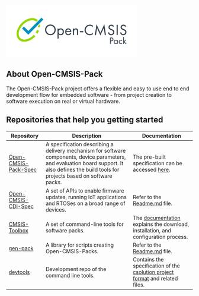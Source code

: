 ![Open-CMSIS-Pack](/profile/Open-CMSIS-Pack.png)

## About Open-CMSIS-Pack

The Open-CMSIS-Pack project offers a flexible and easy to use end to end development flow for embedded software - from project creation to software execution on real or virtual hardware.

## Repositories that help you getting started

| Repository | Description | Documentation |
|------------|-------------|---------------|
| [Open-CMSIS-Pack-Spec](https://github.com/Open-CMSIS-Pack/Open-CMSIS-Pack-Spec) | A specification describing a delivery mechanism for software components, device parameters, and evaluation board support. It also defines the build tools for projects based on software packs. | The pre-built specification can be accessed [here](https://open-cmsis-pack.github.io/Open-CMSIS-Pack-Spec/main/html/index.html). |
| [Open-CMSIS-CDI-Spec](https://github.com/Open-CMSIS-Pack/Open-CMSIS-CDI-Spec) | A set of APIs to enable firmware updates, running IoT applications and RTOSes on a broad range of devices. | Refer to the [Readme.md](https://github.com/Open-CMSIS-Pack/Open-CMSIS-CDI-Spec/blob/main/README.md) file. |
| [CMSIS-Toolbox](https://github.com/Open-CMSIS-Pack/cmsis-toolbox) | A set of command-line tools for software packs. | The [documentation](https://github.com/Open-CMSIS-Pack/cmsis-toolbox/blob/main/docs/installation.md) explains the download, installation, and configuration process. |
| [gen-pack](https://github.com/Open-CMSIS-Pack/gen-pack) | A library for scripts creating Open-CMSIS-Packs. | Refer to the [Readme.md](https://github.com/Open-CMSIS-Pack/gen-pack/blob/main/README.md) file. |
| [devtools](https://github.com/Open-CMSIS-Pack/devtools) | Development repo of the command line tools. | Contains the specification of the [csolution project format](https://github.com/Open-CMSIS-Pack/devtools/blob/main/tools/projmgr/docs/Manual/Overview.md) and related files. |
